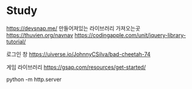 # Study

https://devsnap.me/ 만들어져있는 라이브러리 가져오는곳
https://thuvien.org/navnav
https://codingapple.com/unit/jquery-library-tutorial/


로그인 창
https://uiverse.io/JohnnyCSilva/bad-cheetah-74











게임 라이브러리
https://gsap.com/resources/get-started/


  python -m http.server